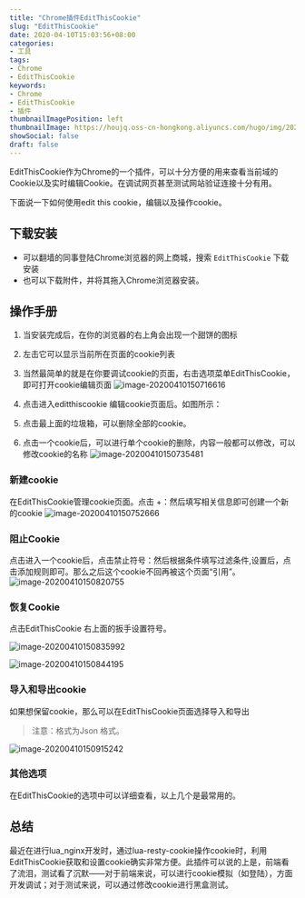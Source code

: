 ```yaml
---
title: "Chrome插件EditThisCookie"
slug: "EditThisCookie"
date: 2020-04-10T15:03:56+08:00
categories:
- 工具
tags:
- Chrome
- EditThisCookie
keywords:
- Chrome
- EditThisCookie
- 插件
thumbnailImagePosition: left
thumbnailImage: https://houjq.oss-cn-hongkong.aliyuncs.com/hugo/img/20200410151511.png
showSocial: false
draft: false
---
```

EditThisCookie作为Chrome的一个插件，可以十分方便的用来查看当前域的Cookie以及实时编辑Cookie。在调试网页甚至测试网站验证连接十分有用。
<!--more-->

下面说一下如何使用edit this cookie，编辑以及操作cookie。

## 下载安装

- 可以翻墙的同事登陆Chrome浏览器的网上商城，搜索 `EditThisCookie` 下载安装
- 也可以下载附件，并将其拖入Chrome浏览器安装。

## 操作手册

1. 当安装完成后，在你的浏览器的右上角会出现一个甜饼的图标
2. 左击它可以显示当前所在页面的cookie列表
3. 当然最简单的就是在你要调试cookie的页面，右击选项菜单EditThisCookie，即可打开cookie编辑页面
 ![image-20200410150716616](https://houjq.oss-cn-hongkong.aliyuncs.com/hugo/img/20200410150720.png)

4. 点击进入editthiscookie 编辑cookie页面后。如图所示：

5. 点击最上面的垃圾箱，可以删除全部的cookie。

6. 点击一个cookie后，可以进行单个cookie的删除，内容一般都可以修改，可以修改cookie的名称
![image-20200410150735481](https://houjq.oss-cn-hongkong.aliyuncs.com/hugo/img/20200410150736.png)

### 新建cookie

在EditThisCookie管理cookie页面。点击 +：然后填写相关信息即可创建一个新的cookie
![image-20200410150752666](https://houjq.oss-cn-hongkong.aliyuncs.com/hugo/img/20200410150802.png)

### 阻止Cookie

点击进入一个cookie后，点击禁止符号：然后根据条件填写过滤条件,设置后，点击添加规则即可。那么之后这个cookie不回再被这个页面“引用”。
![image-20200410150820755](https://houjq.oss-cn-hongkong.aliyuncs.com/hugo/img/20200410150822.png)

### 恢复Cookie

点击EditThisCookie 右上面的扳手设置符号。

![image-20200410150835992](https://houjq.oss-cn-hongkong.aliyuncs.com/hugo/img/20200410150837.png)

![image-20200410150844195](https://houjq.oss-cn-hongkong.aliyuncs.com/hugo/img/20200410150845.png)

### 导入和导出cookie

如果想保留cookie，那么可以在EditThisCookie页面选择导入和导出

> 注意：格式为Json 格式。

 ![image-20200410150915242](https://houjq.oss-cn-hongkong.aliyuncs.com/hugo/img/20200410150916.png)

### 其他选项

在EditThisCookie的选项中可以详细查看，以上几个是最常用的。

## 总结

最近在进行lua_nginx开发时，通过lua-resty-cookie操作cookie时，利用EditThisCookie获取和设置cookie确实非常方便。此插件可以说的上是，前端看了流泪，测试看了沉默——对于前端来说，可以进行cookie模拟（如登陆），方面开发调试；对于测试来说，可以通过修改cookie进行黑盒测试。
